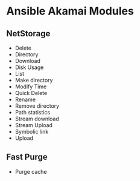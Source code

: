 # Ansible Akamai Modules

## NetStorage

* Delete
* Directory
* Download
* Disk Usage
* List
* Make directory
* Modify Time
* Quick Delete
* Rename
* Remove directory
* Path statistics
* Stream download
* Stream Upload
* Symbolic link
* Upload

## Fast Purge

* Purge cache
